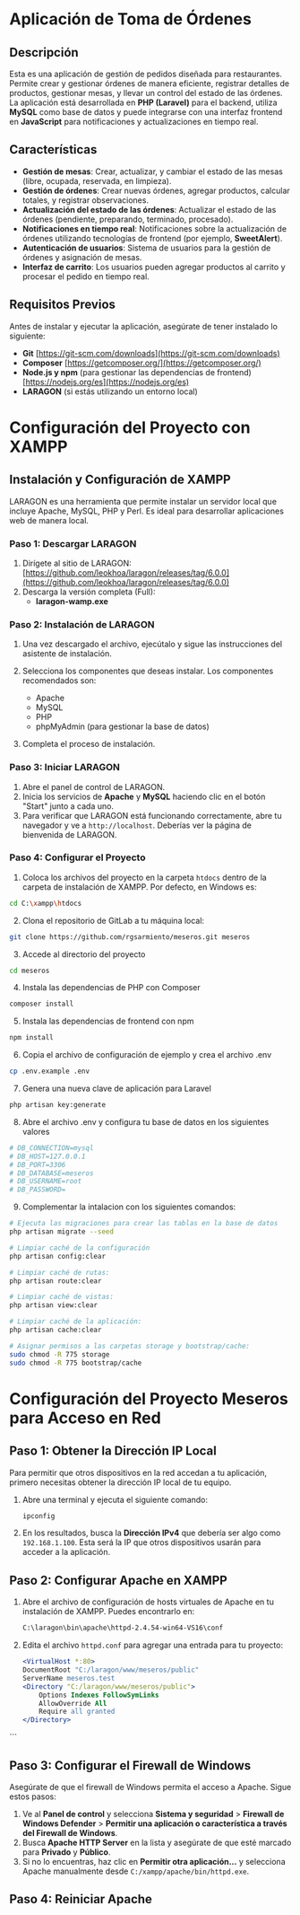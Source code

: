 # Aplicación de Toma de Órdenes

## Descripción

Esta es una aplicación de gestión de pedidos diseñada para restaurantes. Permite crear y gestionar órdenes de manera eficiente, registrar detalles de productos, gestionar mesas, y llevar un control del estado de las órdenes. La aplicación está desarrollada en **PHP (Laravel)** para el backend, utiliza **MySQL** como base de datos y puede integrarse con una interfaz frontend en **JavaScript** para notificaciones y actualizaciones en tiempo real.

## Características

- **Gestión de mesas**: Crear, actualizar, y cambiar el estado de las mesas (libre, ocupada, reservada, en limpieza).
- **Gestión de órdenes**: Crear nuevas órdenes, agregar productos, calcular totales, y registrar observaciones.
- **Actualización del estado de las órdenes**: Actualizar el estado de las órdenes (pendiente, preparando, terminado, procesado).
- **Notificaciones en tiempo real**: Notificaciones sobre la actualización de órdenes utilizando tecnologías de frontend (por ejemplo, **SweetAlert**).
- **Autenticación de usuarios**: Sistema de usuarios para la gestión de órdenes y asignación de mesas.
- **Interfaz de carrito**: Los usuarios pueden agregar productos al carrito y procesar el pedido en tiempo real.
  
## Requisitos Previos

Antes de instalar y ejecutar la aplicación, asegúrate de tener instalado lo siguiente:

- **Git** [https://git-scm.com/downloads](https://git-scm.com/downloads)
- **Composer** [https://getcomposer.org/](https://getcomposer.org/)
- **Node.js y npm** (para gestionar las dependencias de frontend) [https://nodejs.org/es](https://nodejs.org/es)
- **LARAGON** (si estás utilizando un entorno local)

# Configuración del Proyecto con XAMPP

## Instalación y Configuración de XAMPP

LARAGON es una herramienta que permite instalar un servidor local que incluye Apache, MySQL, PHP y Perl. Es ideal para desarrollar aplicaciones web de manera local.

### Paso 1: Descargar LARAGON

1. Dirígete al sitio de LARAGON: [https://github.com/leokhoa/laragon/releases/tag/6.0.0](https://github.com/leokhoa/laragon/releases/tag/6.0.0)
2. Descarga la versión completa (Full):
   - **laragon-wamp.exe**

### Paso 2: Instalación de LARAGON

1. Una vez descargado el archivo, ejecútalo y sigue las instrucciones del asistente de instalación.
2. Selecciona los componentes que deseas instalar. Los componentes recomendados son:
   - Apache
   - MySQL
   - PHP
   - phpMyAdmin (para gestionar la base de datos)

3. Completa el proceso de instalación.

### Paso 3: Iniciar LARAGON

1. Abre el panel de control de LARAGON.
2. Inicia los servicios de **Apache** y **MySQL** haciendo clic en el botón "Start" junto a cada uno.
3. Para verificar que LARAGON está funcionando correctamente, abre tu navegador y ve a `http://localhost`. Deberías ver la página de bienvenida de LARAGON.

### Paso 4: Configurar el Proyecto

1. Coloca los archivos del proyecto en la carpeta `htdocs` dentro de la carpeta de instalación de XAMPP. Por defecto, en Windows es:

```bash
cd C:\xampp\htdocs
```

2. Clona el repositorio de GitLab a tu máquina local:
```bash
git clone https://github.com/rgsarmiento/meseros.git meseros
```
3. Accede al directorio del proyecto
```bash
cd meseros
```
4. Instala las dependencias de PHP con Composer
```bash
composer install
```
5. Instala las dependencias de frontend con npm
```bash
npm install
```
6. Copia el archivo de configuración de ejemplo y crea el archivo .env
```bash
cp .env.example .env
```
7. Genera una nueva clave de aplicación para Laravel
```bash
php artisan key:generate
```
8. Abre el archivo .env y configura tu base de datos en los siguientes valores
```bash
# DB_CONNECTION=mysql
# DB_HOST=127.0.0.1
# DB_PORT=3306
# DB_DATABASE=meseros
# DB_USERNAME=root
# DB_PASSWORD=
```
9. Complementar la intalacion con los siguientes comandos:
```bash
# Ejecuta las migraciones para crear las tablas en la base de datos
php artisan migrate --seed

# Limpiar caché de la configuración
php artisan config:clear

# Limpiar caché de rutas:
php artisan route:clear

# Limpiar caché de vistas:
php artisan view:clear

# Limpiar caché de la aplicación:
php artisan cache:clear

# Asignar permisos a las carpetas storage y bootstrap/cache:
sudo chmod -R 775 storage
sudo chmod -R 775 bootstrap/cache
```
# Configuración del Proyecto Meseros para Acceso en Red

## Paso 1: Obtener la Dirección IP Local

Para permitir que otros dispositivos en la red accedan a tu aplicación, primero necesitas obtener la dirección IP local de tu equipo.

1. Abre una terminal y ejecuta el siguiente comando:

    ```bash
    ipconfig
    ```

2. En los resultados, busca la **Dirección IPv4** que debería ser algo como `192.168.1.100`. Esta será la IP que otros dispositivos usarán para acceder a la aplicación.

## Paso 2: Configurar Apache en XAMPP

1. Abre el archivo de configuración de hosts virtuales de Apache en tu instalación de XAMPP. Puedes encontrarlo en:

    ```bash
    C:\laragon\bin\apache\httpd-2.4.54-win64-VS16\conf
    ```

2. Edita el archivo `httpd.conf` para agregar una entrada para tu proyecto:

    ```apache
    <VirtualHost *:80>
    DocumentRoot "C:/laragon/www/meseros/public"
    ServerName meseros.test
    <Directory "C:/laragon/www/meseros/public">
        Options Indexes FollowSymLinks
        AllowOverride All
        Require all granted
    </Directory>
</VirtualHost>
    ```

## Paso 3: Configurar el Firewall de Windows

Asegúrate de que el firewall de Windows permita el acceso a Apache. Sigue estos pasos:

1. Ve al **Panel de control** y selecciona **Sistema y seguridad** > **Firewall de Windows Defender** > **Permitir una aplicación o característica a través del Firewall de Windows**.
2. Busca **Apache HTTP Server** en la lista y asegúrate de que esté marcado para **Privado** y **Público**.
3. Si no lo encuentras, haz clic en **Permitir otra aplicación...** y selecciona Apache manualmente desde `C:/xampp/apache/bin/httpd.exe`.

## Paso 4: Reiniciar Apache